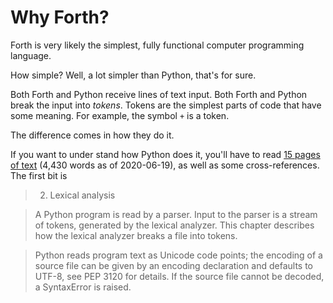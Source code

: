 # Why Forth?

Forth is very likely the simplest, fully functional computer programming language.

How simple? Well, a lot simpler than Python, that's for sure.

Both Forth and Python receive lines of text input. Both Forth and Python break the input into _tokens_. Tokens are the simplest parts of code that have some meaning. For example, the symbol `+` is a token.

The difference comes in how they do it.

If you want to under stand how Python does it, you'll have to read [15 pages of text](https://docs.python.org/3/reference/lexical_analysis.html) (4,430 words as of 2020-06-19), as well as some cross-references. The first bit is

> 2. Lexical analysis

> A Python program is read by a parser. Input to the parser is a stream of tokens, generated by the lexical analyzer. This chapter describes how the lexical analyzer breaks a file into tokens.

> Python reads program text as Unicode code points; the encoding of a source file can be given by an encoding declaration and defaults to UTF-8, see PEP 3120 for details. If the source file cannot be decoded, a SyntaxError is raised.

